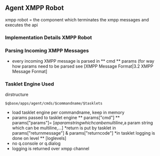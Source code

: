 ## Agent XMPP Robot

xmpp robot = the component which terminates the xmpp messages and executes the api


### Implementation Details XMPP Robot


### Parsing Incoming XMPP Messages

* every incoming XMPP message is parsed in
    ** cmd
    ** params  (for way how params need to be parsed see [XMPP Message Format|3.2 XMPP Message Format]


### Tasklet Engine Used

dirstructure

    $qbase/apps/agent/cmds/$commandname/$tasklets


* load tasklet engine per commandname, keep in memory
* params passed to tasklet engine
    ** params\["cmd"\]
    ** params\["params"\]= \[$a param string which can be multiline,$a param string which can be multiline,...\]
*return is put by tasklet in params\["returnmessage"\] & params\["returncode"\]
*in tasklet logging is done on level
    ** \[loglevels\]
* no q.console or q.dialog
* logging is returned over xmpp channel 
